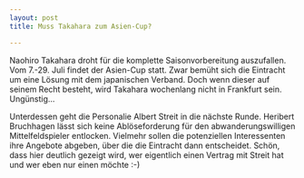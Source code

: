 ```yaml
---
layout: post
title: Muss Takahara zum Asien-Cup?

---
```


Naohiro Takahara droht für die komplette Saisonvorbereitung auszufallen. Vom 7.-29. Juli findet der Asien-Cup statt. Zwar bemüht sich die Eintracht um eine Lösung mit dem japanischen Verband. Doch wenn dieser auf seinem Recht besteht, wird Takahara wochenlang nicht in Frankfurt sein. Ungünstig...

Unterdessen geht die Personalie Albert Streit in die nächste Runde. Heribert Bruchhagen lässt sich keine Ablöseforderung für den abwanderungswilligen Mittelfeldspieler entlocken. Vielmehr sollen die potenziellen Interessenten ihre Angebote abgeben, über die die Eintracht dann entscheidet. Schön, dass hier deutlich gezeigt wird, wer eigentlich einen Vertrag mit Streit hat und wer eben nur einen möchte :-)
